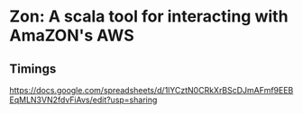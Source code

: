 # Zon: A scala tool for interacting with AmaZON's AWS

## Timings

https://docs.google.com/spreadsheets/d/1lYCztN0CRkXrBScDJmAFmf9EEBEqMLN3VN2fdvFiAvs/edit?usp=sharing
